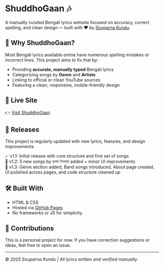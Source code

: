 # ShuddhoGaan 🎶

A manually curated Bengali lyrics website focused on accuracy, correct spelling, and clean design — built with ❤️ by [Souparna Kundu](https://github.com/souparnoo).

## 🌟 Why ShuddhoGaan?

Most Bengali lyrics available online have numerous spelling mistakes or incorrect lines. This project aims to fix that by:

- Providing **accurate, manually typed** Bengali lyrics
- Categorizing songs by **Genre** and **Artists**
- Linking to official or clean YouTube sources
- Featuring a clean, responsive, mobile-friendly design

## 🚀 Live Site

👉 [Visit ShuddhoGaan](https://souparnoo.github.io/shuddhogaan/)


## 🔄 Releases  
This project is regularly updated with new lyrics, features, and design improvements.

✅ v1.1: Initial release with core structure and first set of songs  
🎵 v1.2: 5 new songs by রূপম ইসলাম added + minor UI improvements  
🚀 v1.3: Genre section added, Band songs introduced, About page created, UI polished across pages, and code structure cleaned up


## 🛠 Built With

- HTML & CSS
- Hosted via [GitHub Pages](https://pages.github.com/)
- No frameworks or JS for simplicity

## 🙏 Contributions

This is a personal project for now. If you have correction suggestions or ideas, feel free to open an issue.

---

_© 2025 Souparna Kundu | All lyrics written and verified manually._
